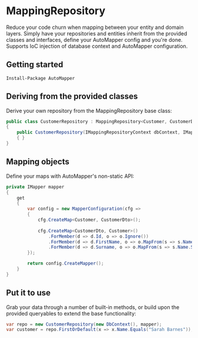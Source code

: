 # MappingRepository

Reduce your code churn when mapping between your entity and domain layers. Simply have your repositories and entities inherit from the provided classes and interfaces, define your AutoMapper config and you're done. Supports IoC injection of database context and AutoMapper configuration.

## Getting started

`Install-Package AutoMapper`

## Deriving from the provided classes
Derive your own repository from the MappingRepository base class:
```csharp
public class CustomerRepository : MappingRepository<Customer, CustomerDto, Guid>
{
    public CustomerRepository(IMappingRepositoryContext dbContext, IMapper mapper) : base(dbContext, mapper)
    { }
}
```

## Mapping objects
Define your maps with AutoMapper's non-static API:
```csharp
private IMapper mapper
{
    get
    {
        var config = new MapperConfiguration(cfg =>
        {
            cfg.CreateMap<Customer, CustomerDto>();
            
            cfg.CreateMap<CustomerDto, Customer>()
                .ForMember(d => d.Id, o => o.Ignore())
                .ForMember(d => d.FirstName, o => o.MapFrom(s => s.Name.Split(' ')[0]))
                .ForMember(d => d.Surname, o => o.MapFrom(s => s.Name.Split(' ')[1]));
        });

        return config.CreateMapper();
    }
}
```

## Put it to use
Grab your data through a number of built-in methods, or build upon the provided queryables to extend the base functionality:
```csharp
var repo = new CustomerRepository(new DbContext(), mapper);
var customer = repo.FirstOrDefault(x => x.Name.Equals("Sarah Barnes"));
```
